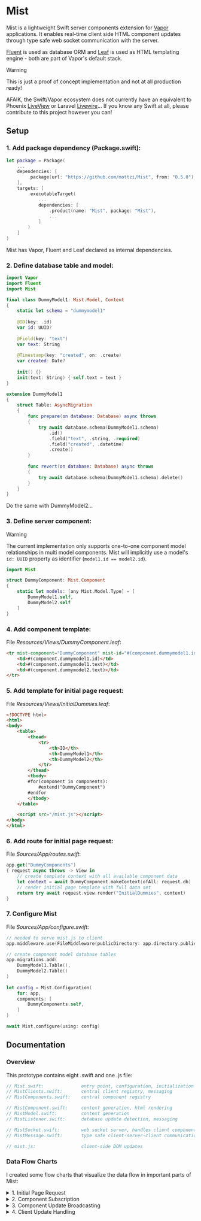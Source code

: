 # Mist

Mist is a lightweight Swift server components extension for [Vapor](https://docs.vapor.codes) applications. It enables real-time client side HTML component updates through type safe web socket communication with the server. 

[Fluent](https://docs.vapor.codes/fluent/overview/) is used as database ORM and [Leaf](https://docs.vapor.codes/leaf/overview/) is used as HTML templating engine - both are part of Vapor's default stack.

> [!WARNING]
> This is just a proof of concept implementation and not at all production ready!

AFAIK, the Swift/Vapor ecosystem does not currently have an equivalent to Phoenix [LiveView](https://hexdocs.pm/phoenix_live_view/welcome.html) or Laravel [Livewire](https://livewire.laravel.com)... If you know any Swift at all, please contribute to this project however you can! 

## Setup

### 1. Add package dependency (Package.swift):
```swift
let package = Package(
	...
    dependencies: [
        .package(url: "https://github.com/mottzi/Mist", from: "0.5.0"),
    ],
    targets: [
        .executableTarget(
            ...
            dependencies: [
                .product(name: "Mist", package: "Mist"),
                ...
            ]
        )
    ]
)
```
Mist has Vapor, Fluent and Leaf declared as internal dependencies.

### 2. Define database table and model:

```swift
import Vapor
import Fluent
import Mist

final class DummyModel1: Mist.Model, Content
{
    static let schema = "dummymodel1"
    
    @ID(key: .id) 
    var id: UUID?
    
    @Field(key: "text") 
    var text: String
    
    @Timestamp(key: "created", on: .create) 
    var created: Date?
    
    init() {}
    init(text: String) { self.text = text }
}

extension DummyModel1
{
    struct Table: AsyncMigration
    {
        func prepare(on database: Database) async throws
        {
            try await database.schema(DummyModel1.schema)
                .id()
                .field("text", .string, .required)
                .field("created", .datetime)
                .create()
        }
        
        func revert(on database: Database) async throws
        {
            try await database.schema(DummyModel1.schema).delete()
        }
    }
}
```
Do the same with DummyModel2...

### 3. Define server component:

> [!WARNING]
> The current implementation only supports one-to-one component model relationships in multi model components. Mist will implicitly use a model's ```id: UUID``` property  as identifier (```model1.id == model2.id```).

```swift
import Mist

struct DummyComponent: Mist.Component
{
    static let models: [any Mist.Model.Type] = [
        DummyModel1.self,
        DummyModel2.self
    ]
}
```

### 4. Add component template: 

File *Resources/Views/DummyComponent.leaf*:

```html
<tr mist-component="DummyComponent" mist-id="#(component.dummymodel1.id)">
    <td>#(component.dummymodel1.id)</td>
    <td>#(component.dummymodel1.text)</td>
    <td>#(component.dummymodel2.text)</td>
</tr>

```

### 5. Add template for initial page request:

File *Resources/Views/InitialDummies.leaf*:

```html
<!DOCTYPE html>
<html>
<body>
    <table>
        <thead>
            <tr>
                <th>ID</th>
                <th>DummyModel1</th>
                <th>DummyModel2</th>
            </tr>
        </thead>
        <tbody>
        #for(component in components):
            #extend("DummyComponent")
        #endfor
        </tbody>
    </table>

    <script src="/mist.js"></script>
</body>
</html>
```

### 6. Add route for initial page request:

File *Sources/App/routes.swift*:

```swift
app.get("DummyComponents")
{ request async throws -> View in
    // create template context with all available component data
    let context = await DummyComponent.makeContext(ofAll: request.db)
    // render initial page template with full data set
    return try await request.view.render("InitialDummies", context)
}
```

### 7. Configure Mist

File *Sources/App/configure.swift*:

```swift
// needed to serve mist.js to client
app.middleware.use(FileMiddleware(publicDirectory: app.directory.publicDirectory))

// create component model database tables
app.migrations.add(
    DummyModel1.Table(),
    DummyModel2.Table()
)
    
let config = Mist.Configuration(
    for: app,
    components: [
        DummyComponents.self,
    ]
)

await Mist.configure(using: config)
```

## Documentation

### Overview

This prototype contains eight .swift and one .js file:

```swift
// Mist.swift:              entry point, configuration, initialization
// MistClients.swift:       central client registry, messaging
// MistComponents.swift:    central component registry

// MistComponent.swift:     context generation, html rendering
// MistModel.swift:         context generation
// MistListener.swift:      database update detection, messaging

// MistSocket.swift:        web socket server, handles client component subscriptions
// MistMessage.swift:       type safe client-server-client communication over web sockets
```

```swift
// mist.js:                 client-side DOM updates
```

### Data Flow Charts

I created some flow charts that visualize the data flow in important parts of Mist:

<details>
<summary>1. Initial Page Request</summary>
	
![Initial](https://mottzi.de/space/mist0.svg?)

1. Client requests initial full page
2. Server fetches necessary data from database
3. Server creates template context
4. Server renders full page
5. Server sends initial HTML (including mist.js) to client

</details>

<details>
<summary>2. Component Subscription</summary>
	
![Initial](https://mottzi.de/space/mist-sub1.svg?)

1. Client uses mist.js to connect to server through web socket
2. Server adds the connected client to registry
3. Client scans DOM for "mist-component" HTML attribute
4. Client sends subscription messages of found components
5. Server adds subscriptions to client inside of registry

</details>

<details>
<summary>3. Component Update Broadcasting</summary>
	
![Initial](https://mottzi.de/space/mist-listener.svg?)

1. Server registers middleware listeners for each model
2. Database model entry changes
3. Mist.Listener for that model triggers
4. Server identifies components using changed model
5. Server re-renders affected components and creates update messages
6. Server identifies clients that are subscribed to these components
7. Server broadcasts update messages to subscribed clients

</details>

<details>
<summary>4. Client Update Handling</summary>
	
![Initial](https://mottzi.de/space/mist-update.svg?)

1. Client receives update message using mist.js
2. Client parses received JSON payload
3. Client scans DOM to find elements with matching component name and id
4. Client replaces outerHTML of found component with update

</details>
